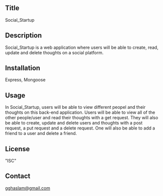 ## Title
Social_Startup

## Description
Social_Startup is a web application where users will be able to create, read, update and delete thoughts on a social platform. 
## Installation

Express, Mongoose
  
## Usage

In Social_Startup, users will be able to view different peopel and their thoughts on this back-end application. Users will be able to view all of the other people/user and read their thoughts with a get request. They will also be able to create, update and delete users and thoughts with a post request, a put request and a delete request. One will also be able to add a friend to a user and delete a friend. 


## License

"ISC"

## Contact

gghaslam@gmail.com